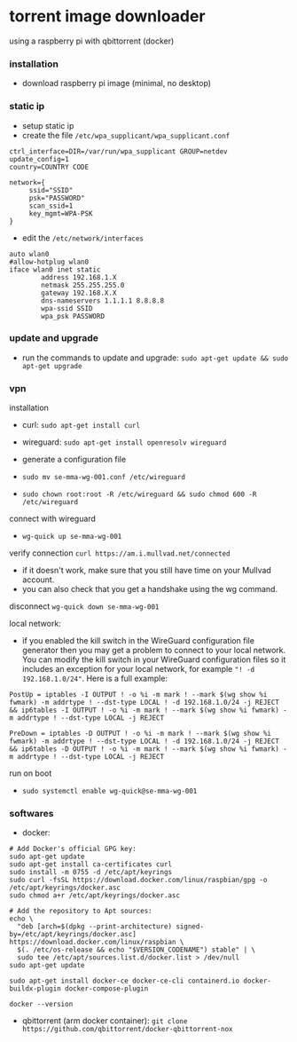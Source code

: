 # torrent image downloader

using a raspberry pi with qbittorrent (docker)

### installation

- download raspberry pi image (minimal, no desktop)

### static ip

- setup static ip
- create the file ```/etc/wpa_supplicant/wpa_supplicant.conf```
```
ctrl_interface=DIR=/var/run/wpa_supplicant GROUP=netdev
update_config=1
country=COUNTRY CODE

network={
     ssid="SSID"
     psk="PASSWORD"
     scan_ssid=1
     key_mgmt=WPA-PSK
}
```

- edit the ```/etc/network/interfaces```
```
auto wlan0
#allow-hotplug wlan0
iface wlan0 inet static
        address 192.168.1.X
        netmask 255.255.255.0
        gateway 192.168.X.X
        dns-nameservers 1.1.1.1 8.8.8.8
        wpa-ssid SSID
        wpa_psk PASSWORD
```

### update and upgrade

- run the commands to update and upgrade: ```sudo apt-get update && sudo apt-get upgrade```

### vpn

installation
- curl: ```sudo apt-get install curl```
- wireguard: ```sudo apt-get install openresolv wireguard```

- generate a configuration file
- ```sudo mv se-mma-wg-001.conf /etc/wireguard```
- ```sudo chown root:root -R /etc/wireguard && sudo chmod 600 -R /etc/wireguard```

connect with wireguard
- ```wg-quick up se-mma-wg-001```

verify connection
```curl https://am.i.mullvad.net/connected```

- if it doesn't work, make sure that you still have time on your Mullvad account.
- you can also check that you get a handshake using the wg command.

disconnect
```wg-quick down se-mma-wg-001```

local network:
- if you enabled the kill switch in the WireGuard configuration file generator then you may get a problem to connect to your local network. You can modify the kill switch in your WireGuard configuration files so it includes an exception for your local network, for example ```"! -d 192.168.1.0/24"```. Here is a full example:
```
PostUp = iptables -I OUTPUT ! -o %i -m mark ! --mark $(wg show %i fwmark) -m addrtype ! --dst-type LOCAL ! -d 192.168.1.0/24 -j REJECT && ip6tables -I OUTPUT ! -o %i -m mark ! --mark $(wg show %i fwmark) -m addrtype ! --dst-type LOCAL -j REJECT

PreDown = iptables -D OUTPUT ! -o %i -m mark ! --mark $(wg show %i fwmark) -m addrtype ! --dst-type LOCAL ! -d 192.168.1.0/24 -j REJECT && ip6tables -D OUTPUT ! -o %i -m mark ! --mark $(wg show %i fwmark) -m addrtype ! --dst-type LOCAL -j REJECT
```

run on boot
- ```sudo systemctl enable wg-quick@se-mma-wg-001```


### softwares

- docker: 
```
# Add Docker's official GPG key:
sudo apt-get update
sudo apt-get install ca-certificates curl
sudo install -m 0755 -d /etc/apt/keyrings
sudo curl -fsSL https://download.docker.com/linux/raspbian/gpg -o /etc/apt/keyrings/docker.asc
sudo chmod a+r /etc/apt/keyrings/docker.asc

# Add the repository to Apt sources:
echo \
  "deb [arch=$(dpkg --print-architecture) signed-by=/etc/apt/keyrings/docker.asc] https://download.docker.com/linux/raspbian \
  $(. /etc/os-release && echo "$VERSION_CODENAME") stable" | \
  sudo tee /etc/apt/sources.list.d/docker.list > /dev/null
sudo apt-get update

sudo apt-get install docker-ce docker-ce-cli containerd.io docker-buildx-plugin docker-compose-plugin

docker --version
```

- qbittorrent (arm docker container): ```git clone https://github.com/qbittorrent/docker-qbittorrent-nox```
